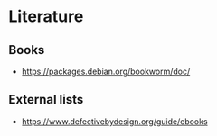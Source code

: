 # Literature

## Books

* https://packages.debian.org/bookworm/doc/

## External lists

* https://www.defectivebydesign.org/guide/ebooks
